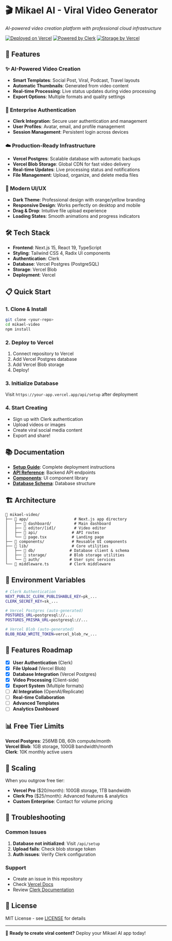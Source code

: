 # 🎬 Mikael AI - Viral Video Generator

*AI-powered video creation platform with professional cloud infrastructure*

[![Deployed on Vercel](https://img.shields.io/badge/Deployed%20on-Vercel-black?style=for-the-badge&logo=vercel)](https://vercel.com)
[![Powered by Clerk](https://img.shields.io/badge/Auth-Clerk-blue?style=for-the-badge)](https://clerk.com)
[![Storage by Vercel](https://img.shields.io/badge/Storage-Vercel%20Blob-orange?style=for-the-badge)](https://vercel.com/storage/blob)

## 🚀 Features

### ✨ AI-Powered Video Creation
- **Smart Templates**: Social Post, Viral, Podcast, Travel layouts
- **Automatic Thumbnails**: Generated from video content
- **Real-time Processing**: Live status updates during video processing
- **Export Options**: Multiple formats and quality settings

### 🔐 Enterprise Authentication
- **Clerk Integration**: Secure user authentication and management
- **User Profiles**: Avatar, email, and profile management
- **Session Management**: Persistent login across devices

### ☁️ Production-Ready Infrastructure
- **Vercel Postgres**: Scalable database with automatic backups
- **Vercel Blob Storage**: Global CDN for fast video delivery
- **Real-time Updates**: Live processing status and notifications
- **File Management**: Upload, organize, and delete media files

### 🎨 Modern UI/UX
- **Dark Theme**: Professional design with orange/yellow branding
- **Responsive Design**: Works perfectly on desktop and mobile
- **Drag & Drop**: Intuitive file upload experience
- **Loading States**: Smooth animations and progress indicators

## 🛠️ Tech Stack

- **Frontend**: Next.js 15, React 19, TypeScript
- **Styling**: Tailwind CSS 4, Radix UI components
- **Authentication**: Clerk
- **Database**: Vercel Postgres (PostgreSQL)
- **Storage**: Vercel Blob
- **Deployment**: Vercel

## 📋 Quick Start

### 1. Clone & Install
```bash
git clone <your-repo>
cd mikael-video
npm install
```

### 2. Deploy to Vercel
1. Connect repository to Vercel
2. Add Vercel Postgres database
3. Add Vercel Blob storage
4. Deploy!

### 3. Initialize Database
Visit `https://your-app.vercel.app/api/setup` after deployment

### 4. Start Creating
- Sign up with Clerk authentication
- Upload videos or images
- Create viral social media content
- Export and share!

## 📚 Documentation

- **[Setup Guide](./SETUP.md)**: Complete deployment instructions
- **[API Reference](./app/api/)**: Backend API endpoints
- **[Components](./components/)**: UI component library
- **[Database Schema](./lib/db/schema.sql)**: Database structure

## 🏗️ Architecture

```
📁 mikael-video/
├── 📁 app/                    # Next.js app directory
│   ├── 📁 dashboard/          # Main dashboard
│   ├── 📁 editor/[id]/        # Video editor
│   ├── 📁 api/               # API routes
│   └── 📄 page.tsx           # Landing page
├── 📁 components/            # Reusable UI components
├── 📁 lib/                   # Core utilities
│   ├── 📁 db/               # Database client & schema
│   ├── 📁 storage/          # Blob storage utilities
│   └── 📁 auth/             # User sync services
└── 📄 middleware.ts         # Clerk middleware
```

## 🔧 Environment Variables

```bash
# Clerk Authentication
NEXT_PUBLIC_CLERK_PUBLISHABLE_KEY=pk_...
CLERK_SECRET_KEY=sk_...

# Vercel Postgres (auto-generated)
POSTGRES_URL=postgresql://...
POSTGRES_PRISMA_URL=postgresql://...

# Vercel Blob (auto-generated)
BLOB_READ_WRITE_TOKEN=vercel_blob_rw_...
```

## 🎯 Features Roadmap

- [x] **User Authentication** (Clerk)
- [x] **File Upload** (Vercel Blob)
- [x] **Database Integration** (Vercel Postgres)
- [x] **Video Processing** (Client-side)
- [x] **Export System** (Multiple formats)
- [ ] **AI Integration** (OpenAI/Replicate)
- [ ] **Real-time Collaboration**
- [ ] **Advanced Templates**
- [ ] **Analytics Dashboard**

## 📊 Free Tier Limits

**Vercel Postgres**: 256MB DB, 60h compute/month  
**Vercel Blob**: 1GB storage, 100GB bandwidth/month  
**Clerk**: 10K monthly active users  

## 🚀 Scaling

When you outgrow free tier:
- **Vercel Pro** ($20/month): 100GB storage, 1TB bandwidth
- **Clerk Pro** ($25/month): Advanced features & analytics
- **Custom Enterprise**: Contact for volume pricing

## 🐛 Troubleshooting

### Common Issues
1. **Database not initialized**: Visit `/api/setup`
2. **Upload fails**: Check blob storage token
3. **Auth issues**: Verify Clerk configuration

### Support
- Create an issue in this repository
- Check [Vercel Docs](https://vercel.com/docs)
- Review [Clerk Documentation](https://clerk.com/docs)

## 📄 License

MIT License - see [LICENSE](./LICENSE) for details

---

🎉 **Ready to create viral content?** Deploy your Mikael AI app today!
